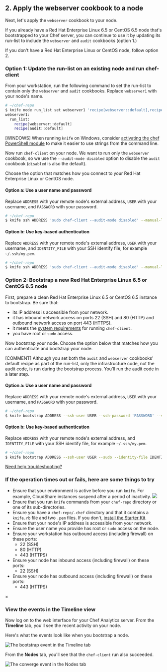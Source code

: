 ## 2. Apply the webserver cookbook to a node

Next, let's apply the `webserver` cookbook to your node.

If you already have a Red Hat Enterprise Linux 6.5 or CentOS 6.5 node that's bootstrapped to your Chef server, you can continue to use it by updating its run-list to include the `webserver` and `audit` cookbooks (option 1.)

If you don't have a Red Hat Enterprise Linux or CentOS node, follow option 2.

### Option 1: Update the run-list on an existing node and run chef-client

From your workstation, run the following command to set the run-list to contain only the `webserver` and `audit` cookbooks. Replace `webserver1` with your node's name.

```bash
# ~/chef-repo
$ knife node run_list set webserver1 'recipe[webserver::default],recipe[audit::default]'
webserver1:
  run_list:
    recipe[webserver::default]
    recipe[audit::default]
```

[WINDOWS] When running `knife` on Windows, consider [activating the chef PowerShell module](http://docs.chef.io/release_notes.html#import-module-chef) to make it easier to use strings from the command line.

Now run `chef-client` on your node. We want to run only the `webserver` cookbook, so we use the `--audit-mode disabled` option to disable the `audit` cookbook (`disabled` is also the default).

Choose the option that matches how you connect to your Red Hat Enterprise Linux or CentOS node.

#### Option a: Use a user name and password

Replace `ADDRESS` with your remote node's external address, `USER` with your username, and `PASSWORD` with your password.

```bash
# ~/chef-repo
$ knife ssh ADDRESS 'sudo chef-client --audit-mode disabled' --manual-list --ssh-user USER --ssh-password 'PASSWORD'
```

#### Option b: Use key-based authentication

Replace `ADDRESS` with your remote node's external address, `USER` with your username, and `IDENTITY_FILE` with your SSH identify file, for example <code class="file-path">~/.ssh/my.pem</code>.

```bash
# ~/chef-repo
$ knife ssh ADDRESS 'sudo chef-client --audit-mode disabled' --manual-list --ssh-user USER --identity-file IDENTITY_FILE
```

### Option 2: Bootstrap a new Red Hat Enterprise Linux 6.5 or CentOS 6.5 node

First, prepare a clean Red Hat Enterprise Linux 6.5 or CentOS 6.5 instance to bootstrap. Be sure that:

* its IP address is accessible from your network.
* it has inbound network access on ports 22 (SSH) and 80 (HTTP) and outbound network access on port 443 (HTTPS).
* it meets the [system requirements](https://docs.chef.io/chef_system_requirements.html#chef-client) for running `chef-client`.
* you have root or `sudo` access.

Now bootstrap your node. Choose the option below that matches how you can authenticate and bootstrap your node.

[COMMENT] Although you set both the `audit` and `webserver` cookbooks' default recipe as part of the run-list, only the infrastructure code, not the audit code, is run during the bootstrap process. You'll run the audit code in a later step.

#### Option a: Use a user name and password

Replace `ADDRESS` with your remote node's external address, `USER` with your username, and `PASSWORD` with your password.

```bash
# ~/chef-repo
$ knife bootstrap ADDRESS --ssh-user USER --ssh-password 'PASSWORD' --sudo --use-sudo-password --node-name webserver1 --run-list 'recipe[webserver::default],recipe[audit::default]'
```

#### Option b: Use key-based authentication

Replace `ADDRESS` with your remote node's external address, and `IDENTITY_FILE` with your SSH identify file, for example <code class="file-path">~/.ssh/my.pem</code>.

```bash
# ~/chef-repo
$ knife bootstrap ADDRESS --ssh-user USER --sudo --identity-file IDENTITY_FILE --node-name webserver1 --run-list 'recipe[webserver::default],recipe[audit::default]'
```

<a class="help-button radius" href="#" data-reveal-id="knife-help-modal">Need help troubleshooting?</a>

<div id="knife-help-modal" class="reveal-modal" data-reveal aria-labelledby="modalTitle" aria-hidden="true" role="dialog">
  <h3 id="modalTitle">If the operation times out or fails, here are some things to try</h3>
  <ul>
    <li>Ensure that your environment is active before you run <code>knife</code>. For example, CloudShare instances suspend after a period of inactivity. <img class="border" src="/assets/images/rhel/cloudshare-suspend.png"></img></li>
    <li>Ensure that you run <code>knife</code> commands from your <code class="file-path">chef-repo</code> directory or one of its sub-directories.</li>
    <li>Ensure you have a <code class="file-path">chef-repo/.chef</code> directory and that it contains a <code class="file-path">knife.rb</code> file and two <code class="file-path">.pem</code> files. If you don't, <a href="/manage-a-node/rhel/set-up-your-chef-server#step2" target="_blank">install the Starter Kit</a>.</li>
    <li>Ensure that your node's IP address is accessible from your network.</li>
    <li>Ensure the user name you provide has root or <code>sudo</code> access on the node.</li>
    <li>Ensure your workstation has outbound access (including firewall) on these ports:
      <ul>
        <li>22 (SSH)</li>
        <li>80 (HTTP)</li>
        <li>443 (HTTPS)</li>
      </ul>
    </li>
    <li>Ensure your node has inbound access (including firewall) on these ports:
      <ul>
        <li>22 (SSH)</li>
      </ul>
    </li>
    <li>Ensure your node has outbound access (including firewall) on these ports:
      <ul>
        <li>443 (HTTPS)</li>
      </ul>
    </li>
  </ul>
  <a class="close-reveal-modal" aria-label="Close">&#215;</a>
</div>

### View the events in the Timeline view

Now log on to the web interface for your Chef Analytics server. From the **Timeline** tab, you'll see the recent activity on your node.

Here's what the events look like when you bootstrap a node.

![The bootstrap event in the Timeline tab](chef-analytics/compliance-bootstrap-timeline.png)

From the **Nodes** tab, you'll see that the `chef-client` run also succeeded.

![The converge event in the Nodes tab](chef-analytics/compliance-bootstrap-nodes.png)
